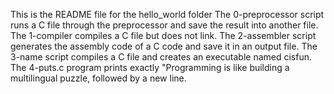 This is the README file for the hello_world folder
The 0-preprocessor script runs a C file through the preprocessor and save the result into another file.
The 1-compiler compiles a C file but does not link.
The 2-assembler script generates the assembly code of a C code and save it in an output file.
The 3-name script compiles a C file and creates an executable named cisfun.
The 4-puts.c program prints exactly "Programming is like building a multilingual puzzle, followed by a new line.
